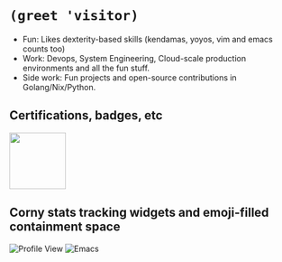 # `(greet 'visitor)`

- Fun: Likes dexterity-based skills (kendamas, yoyos, vim and emacs counts too)
- Work: Devops, System Engineering, Cloud-scale production environments and all the fun stuff.
- Side work: Fun projects and open-source contributions in Golang/Nix/Python. 

## Certifications, badges, etc

<a href="https://www.credly.com/badges/687419a1-50b4-4c72-a248-dd03089ec084/public_url">
  <img src="https://user-images.githubusercontent.com/25652765/235519451-44992ad3-fa86-4458-8320-62bd687d9fb2.png" width="100" height="100">
</a>

## Corny stats tracking widgets and emoji-filled containment space

![Profile View](https://komarev.com/ghpvc/?username=notarock&color=orange)
![Emacs](https://img.shields.io/badge/Emacs-%237F5AB6.svg?&style=for-the-badge&logo=gnu-emacs&logoColor=white)
